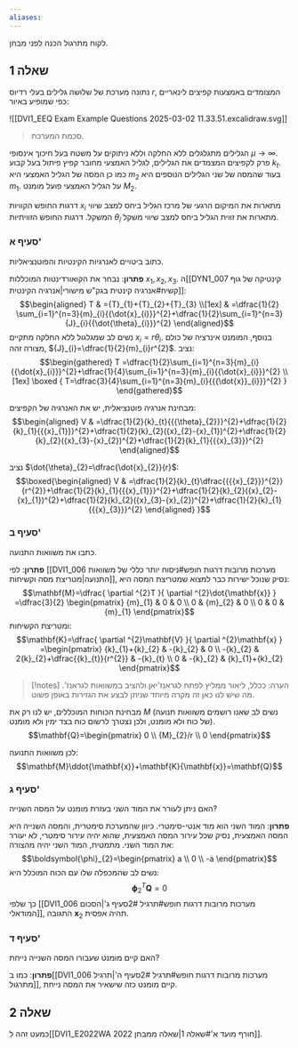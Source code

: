 ```yaml
---
aliases:
---
```


לקוח מתרגול הכנה לפני מבחן.
## שאלה 1
נתונה מערכת של שלושה גלילים בעלי רדיוס $r$, המצומדים באמצעות קפיצים לינאריים כפי שמופיע באיור:

![[DVI1_EEQ Exam Example Questions 2025-03-02 11.33.51.excalidraw.svg]]
>סכמת המערכת.

הגלילים מתגלגלים ללא החלקה וללא ניתוקים על משטח בעל חיכוך אינסופי $\mu \to \infty$. פרק לקפיצים המצמדים את הגלילים, לגליל האמצעי מחובר קפיץ פיתול בעל קבוע ${k}_{t}$. כמו כן המסה של הגליל האמצעי היא ${m}_{2}$ בעוד שהמסה של שני הגלילים הנוספים היא ${m}_{1}$. על הגליל האמצעי פועל מומנט ${M}_{2}$.

דרגות החופש הקוויות ${x}_{i}$ מתארות את המיקום הרגעי של מרכז הגליל ביחס למצב שיווי המשקל. דרגות החופש הזוויתיות ${\theta}_{i}$ מתארות את זווית הגליל ביחס למצב שיווי משקל.
### סעיף א'
כתוב ביטויים לאנרגיות הקינטיות והפוטנציאליות.

**פתרון**:
נבחר את הקואורדינטות המוכללות ${x}_{1},{x}_{2},{x}_{3}$. ה[[DYN1_007 קינטיקה של גוף קשיח#אנרגיה קינטית בגק"ש מישורי|אנרגיה הקינטית]]:
$$\begin{aligned}
T & ={T}_{1}+{T}_{2}+{T}_{3} \\[1ex]
 & =\dfrac{1}{2} \sum_{i=1}^{n=3}{m}_{i}{{\dot{x}_{i}}}^{2}+\dfrac{1}{2}\sum_{i=1}^{n=3}{J}_{i}{{\dot{\theta}_{i}}}^{2}
\end{aligned}$$
נשים לב שמגלגול ללא החלקה מתקיים ${x}_{i}=r{\theta}_{i}$. בנוסף, המומנט אינרציה של כולם מצורה זהה, ${J}_{i}=\dfrac{1}{2}{m}_{i}r^{2}$. נציב:
$$\begin{gathered}
T =\dfrac{1}{2}\sum_{i=1}^{n=3}{m}_{i}{{\dot{x}_{i}}}^{2}+\dfrac{1}{4}\sum_{i=1}^{n=3}{m}_{i}{{\dot{x}_{i}}}^{2} \\[1ex]
 \boxed {
T=\dfrac{3}{4}\sum_{i=1}^{n=3}{m}_{i}{{{\dot{x}}_{i}}}^{2} 
 }
\end{gathered}$$

מבחינת אנרגיה פוטנציאלית, יש את האנרגיה של הקפיצים:
$$\begin{aligned}
V & =\dfrac{1}{2}{k}_{t}{{{\theta}_{2}}}^{2}+\dfrac{1}{2}{k}_{1}{{{x}_{1}}}^{2}+\dfrac{1}{2}{k}_{2}({x}_{2}-{x}_{1})^{2}+\dfrac{1}{2}{k}_{2}({x}_{3}-{x}_{2})^{2}+\dfrac{1}{2}{k}_{1}{{{x}_{3}}}^{2}
\end{aligned}$$

נציב $\dot{\theta}_{2}=\dfrac{\dot{x}_{2}}{r}$:
$$\boxed{\begin{aligned}
V & =\dfrac{1}{2}{k}_{t}\dfrac{{{{x}_{2}}}^{2}}{r^{2}}+\dfrac{1}{2}{k}_{1}{{{x}_{1}}}^{2}+\dfrac{1}{2}{k}_{2}({x}_{2}-{x}_{1})^{2}+\dfrac{1}{2}{k}_{2}({x}_{3}-{x}_{2})^{2}+\dfrac{1}{2}{k}_{1}{{{x}_{3}}}^{2}
\end{aligned} }$$
### סעיף ב'
כתבו את משוואות התנועה.

**פתרון**:
לפי [[DVI1_006 מערכות מרובות דרגות חופש#ניסוח יותר כללי של משוואות התנועה|מטריצת מסה וקשיחות]], נסיק שנוכל ישירות כבר למצוא שמטריצת המסה היא:
$$\mathbf{M}=\dfrac{ \partial ^{2}T }{ \partial ^{2}\dot{\mathbf{x}} } =\dfrac{3}{2} \begin{pmatrix}
{m}_{1} & 0 & 0 \\
0 & {m}_{2} & 0 \\
0 & 0 & {m}_{1}
\end{pmatrix}$$
ומטריצת הקשיחות:
$$\mathbf{K}=\dfrac{ \partial ^{2}\mathbf{V} }{ \partial ^{2}\mathbf{x} } =\begin{pmatrix}
{k}_{1}+{k}_{2} & -{k}_{2} & 0 \\
-{k}_{2} & 2{k}_{2}+\dfrac{{k}_{t}}{r^{2}} & -{k}_{t} \\
0 & -{k}_{2} & {k}_{1}+{k}_{2}
\end{pmatrix}$$

>[!notes] הערה: 
 >ככלל, ליאור ממליץ לפתח לגראנז'יאן ולהציב במשוואות לגראנז'. מה שיש לנו כאן זה מקרה מיוחד שניתן לבצע את הגזירות באופן פשוט.

מבחינת הכוחות המוכללים, יש לנו רק את $M$ (נשים לב שאנו רושמים משוואות תנועה של כוח ולא מומנט, ולכן נצטרך לרשום כוח בצד ימין ולא מומנט).
$$\mathbf{Q}=\begin{pmatrix}
0 \\
{M}_{2}/r \\
0
\end{pmatrix}$$

לכן משוואות התנועה:
$$\mathbf{M}\ddot{\mathbf{x}}+\mathbf{K}{\mathbf{x}}=\mathbf{Q}$$

### סעיף ג'
האם ניתן לעורר את המוד השני בעזרת מומנט על המסה השנייה?

**פתרון**:
המוד השני הוא מוד אנטי-סימטרי. כיוון שהמערכת סימטרית, והמסה השנייה היא המסה האמצעית, נסיק שכל עירור המסה האמצעית, שהוא יהיה עירור סימטרי, לא יעורר את המוד השני. מתמטית, המוד השני יהיה מהצורה:
$$\boldsymbol{\phi}_{2}=\begin{pmatrix}
a \\
0 \\
-a
\end{pmatrix}$$
נשים לב שהמכפלה שלו עם הכוח המוכלל היא:
$${{\boldsymbol{\phi}_{2}}}^{T}\mathbf{Q}=0$$
כך שלפי [[DVI1_006 מערכות מרובות דרגות חופש#תרגיל 2#סעיף ג'|הסכום המודאלי]], התגובה $\mathbf{x}_{2}$ תהיה אפסית.
### סעיף ד'
האם קיים מומנט שעבורו המסה השנייה נייחת?

**פתרון**:
כמו ב[[DVI1_006 מערכות מרובות דרגות חופש#תרגיל 2#סעיף ה'|תרגיל מתרגול]], קיים מומנט כזה שישאיר את המסה נייחת.

## שאלה 2
כמעט זהה ל[[DVI1_E2022WA 2022 חורף מועד א'#שאלה 1|שאלה ממבחן]].